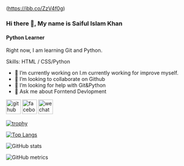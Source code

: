 (https://ibb.co/ZzV4f0g)
### Hi there 👋, My name is Saiful Islam Khan
#### Python Learner

Right now, I am learning Git and Python.

Skills:  HTML / CSS/Python

- 🔭 I’m currently working on I.m currently working for improve myself. 
- 👯 I’m looking to collaborate on Github 
- 🤔 I’m looking for help with Git&Python 
- 💬 Ask me about Forntend Devlopment 


[<img src='https://cdn.jsdelivr.net/npm/simple-icons@3.0.1/icons/github.svg' alt='github' height='40'>](https://github.com/Saiful-JCU)  [<img src='https://cdn.jsdelivr.net/npm/simple-icons@3.0.1/icons/facebook.svg' alt='facebook' height='40'>](https://www.facebook.com/)  [<img src='https://cdn.jsdelivr.net/npm/simple-icons@3.0.1/icons/wechat.svg' alt='wechat' height='40'>](Saiful042002)  

[![trophy](https://github-profile-trophy.vercel.app/?username=Saiful-JCU)](https://github.com/ryo-ma/github-profile-trophy)

[![Top Langs](https://github-readme-stats.vercel.app/api/top-langs/?username=Saiful-JCU)](https://github.com/anuraghazra/github-readme-stats)

![GitHub stats](https://github-readme-stats.vercel.app/api?username=Saiful-JCU&show_icons=true)  

![GitHub metrics](https://metrics.lecoq.io/Saiful-JCU)  

